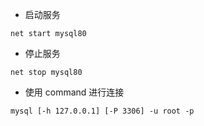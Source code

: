 * 启动服务

```shell
net start mysql80 
```

* 停止服务

```shell
net stop mysql80
```

* 使用 command 进行连接

```shell
mysql [-h 127.0.0.1] [-P 3306] -u root -p
```

